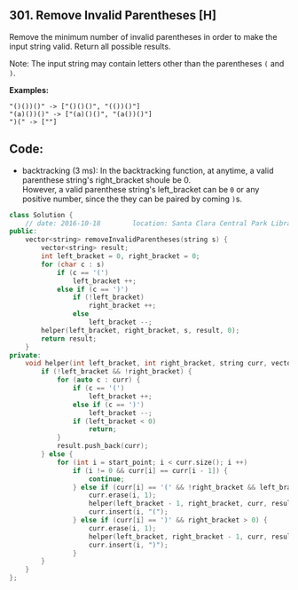## 301. Remove Invalid Parentheses [H]
Remove the minimum number of invalid parentheses in order to make the input string valid. Return all possible results.

Note: The input string may contain letters other than the parentheses `(` and `)`.

**Examples:**
```
"()())()" -> ["()()()", "(())()"]
"(a)())()" -> ["(a)()()", "(a())()"]
")(" -> [""]
```

## Code:
- backtracking (3 ms):
In the backtracking function, at anytime, a valid parenthese string's right_bracket shoule be 0.   
However, a valid parenthese string's left_bracket can be `0` or any positive number, since the they can be paired by coming `)`s.

```c++
class Solution {
    // date: 2016-10-18        location: Santa Clara Central Park Library
public:
    vector<string> removeInvalidParentheses(string s) {
        vector<string> result;
        int left_bracket = 0, right_bracket = 0;
        for (char c : s)
            if (c == '(')
                left_bracket ++;
            else if (c == ')')
                if (!left_bracket)
                    right_bracket ++;
                else
                    left_bracket --;
        helper(left_bracket, right_bracket, s, result, 0);
        return result;
    }
private:
    void helper(int left_bracket, int right_bracket, string curr, vector<string>& result, int start_point) {
        if (!left_bracket && !right_bracket) {
            for (auto c : curr) {
                if (c == '(')
                    left_bracket ++;
                else if (c == ')')
                    left_bracket --;
                if (left_bracket < 0)
                    return;
            }
            result.push_back(curr);
        } else {
            for (int i = start_point; i < curr.size(); i ++) 
                if (i != 0 && curr[i] == curr[i - 1]) {
                    continue;
                } else if (curr[i] == '(' && !right_bracket && left_bracket > 0) {
                    curr.erase(i, 1);
                    helper(left_bracket - 1, right_bracket, curr, result, i);
                    curr.insert(i, "(");
                } else if (curr[i] == ')' && right_bracket > 0) {
                    curr.erase(i, 1);
                    helper(left_bracket, right_bracket - 1, curr, result, i);
                    curr.insert(i, ")");
                }
        }
    }
};
```

